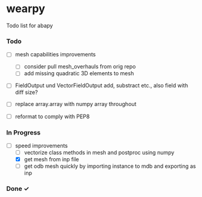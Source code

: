 # wearpy
Todo list for abapy

### Todo
- [ ] mesh capabilities improvements
  - [ ] consider pull mesh_overhauls from orig repo
  - [ ] add missing quadratic 3D elements to mesh
- [ ] FieldOutput und VectorFieldOutput add, substract etc., also field with diff size?
- [ ] replace array.array with numpy array throughout
- [ ] reformat to comply with PEP8


### In Progress
- [ ] speed improvements
  - [ ] vectorize class methods in mesh and postproc using numpy
  - [X] get mesh from inp file
  - [ ] get odb mesh quickly by importing instance to mdb and exporting as inp

### Done ✓
